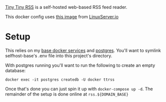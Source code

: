[Tiny Tiny RSS](https://git.tt-rss.org/git/tt-rss) is a self-hosted web-based RSS feed reader.

This docker config uses [this image](https://hub.docker.com/r/linuxserver/tt-rss/) from [LinuxServer.io](https://LinuxServer.io)

# Setup

This relies on my [base docker services](https://github.com/StarlitGhost/selfhost-base) and 
[postgres](https://github.com/StarlitGhost/selfhost-postgres).
You'll want to symlink selfhost-base's .env file into this project's directory.

With postgres running you'll want to run the following to create an empty database:

`docker exec -it postgres createdb -U docker ttrss`

Once that's done you can just spin it up with `docker-compose up -d`. The remainder of the setup is done online at `rss.${DOMAIN_BASE}`
